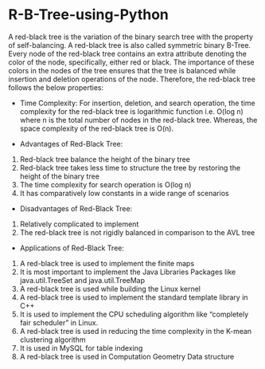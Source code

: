 # R-B-Tree-using-Python

A red-black tree is the variation of the binary search tree with the property of self-balancing. A red-black tree is also called symmetric binary B-Tree. Every node of the red-black tree contains an extra attribute denoting the color of the node, specifically, either red or black. The importance of these colors in the nodes of the tree ensures that the tree is balanced while insertion and deletion operations of the node. Therefore, the red-black tree follows the below properties:

* Time Complexity:
For insertion, deletion, and search operation, the time complexity for the red-black tree is logarithmic function i.e. O(log n) where n is the total number of nodes in the red-black tree. Whereas, the space complexity of the red-black tree is O(n).

* Advantages of Red-Black Tree:
1. Red-black tree balance the height of the binary tree
2. Red-black tree takes less time to structure the tree by restoring the height of the binary tree
3. The time complexity for search operation is O(log n)
4. It has comparatively low constants in a wide range of scenarios

* Disadvantages of Red-Black Tree:
1. Relatively complicated to implement
2. The red-black tree is not rigidly balanced in comparison to the AVL tree

* Applications of Red-Black Tree:
1. A red-black tree is used to implement the finite maps
2. It is most important to implement the Java Libraries Packages like java.util.TreeSet and java.util.TreeMap
3. A red-black tree is used while building the Linux kernel
4. A red-black tree is used to implement the standard template library in C++
5. It is used to implement the CPU scheduling algorithm like “completely fair scheduler” in Linux.
6. A red-black tree is used in reducing the time complexity in the K-mean clustering algorithm
7. It is used in MySQL for table indexing
8. A red-black tree is used in Computation Geometry Data structure
